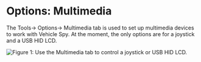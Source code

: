 # Options: Multimedia

The Tools-> Options-> Multimedia tab is used to set up multimedia devices to work with Vehicle Spy.  At the moment, the only options are for a joystick and a USB HID LCD.

![Figure 1: Use the Multimedia tab to control a joystick or USB HID LCD.](../../../../.gitbook/assets/options\_multimedia.gif)
